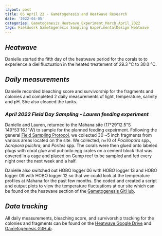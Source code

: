 ```yaml
---
layout: post
title: 05 April 22 - Gametogenesis and Heatwave Research
date: '2022-04-05'
categories: Gametogenesis_Heatwave_Experiment_March_April_2022
tags: Fieldwork Gametogenesis Sampling ExperimentalDesign Heatwave
---
```


## *Heatwave*
Danielle started the fifth day of the heatwave period for the corals to to experience a diel fluctuation in the heated treatement of 29.3 °C to 30.0 °C. 

## *Daily measurements*
Danielle recorded bleaching score and survivorship for the fragments and colonies  and completed 2 daily measurements of light, temperature, salinity and pH. She also cleaned the tanks.

### *April 2022 Field Day Sampling - Lauren feeding experiment*
Danielle and Lauren, returned to the Mahana site (17°29'12.5"S 149°53'16.1"W) to sample for the planned feeding expeirment. Following the general [Field Sampling Protocol](https://github.com/daniellembecker/Gametogenesis/blob/main/protocols/2021-12-26-Field-Sampling-Protocol.md), we collected 30 ~5 inch fragments from various areas located on the site. We collected, n=10 of *Pocillopora* spp., *Acropora pulchra*, and *Porites* spp. The corals were then glued onto labeled plugs with coral glue and put onto egg crates on a cement block that was covered in a cage and placed on Gump reef to be sampled and fed every night over the next week and a half. 

Danielle also switched out HOBO logger 06 with HOBO logger 13 and HOBO logger 09 with HOBO logger 12 so that we could look at the temperature profiles at Mahana for the past few months. She coded and created a script and output plots to view the temperature fluctuations at our site which can be found on the heatwave section of the [Gametogenesis GitHub](https://github.com/daniellembecker/Gametogenesis/tree/main/RAnalysis/output/HOBO).

## *Data tracking*
All daily measurements, bleaching score, and survivorship tracking for the colonies and fragments can be found on the [Heatwave Google Drive](https://drive.google.com/drive/u/0/folders/1f0I4fi72gqcFtxoOj08j3n1DRL2GLVKw) and [Gametogenesis GitHub](https://github.com/daniellembecker/Gametogenesis). 


